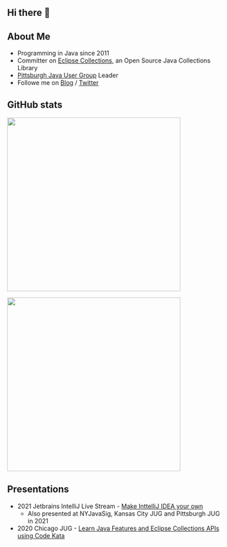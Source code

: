 ## Hi there 👋 
## About Me

* Programming in Java since 2011
* Committer on [Eclipse Collections](https://github.com/eclipse/eclipse-collections), an Open Source Java Collections Library
* [Pittsburgh Java User Group](https://twitter.com/PghJavaMeetup) Leader
* Followe me on [Blog](https://pratha-sirisha.medium.com/) / [Twitter](https://twitter.com/sirishapratha) 

## GitHub stats
<p>
<img width="400" src="https://github-readme-stats.vercel.app/api?username=prathasirisha&count_private=true&show_icons=true" align = "center"/>
</p>

<p>
<img width="400" src="https://github-readme-stats.vercel.app/api/top-langs?username=prathasirisha&show_icons=true&locale=en" align = "center"/>
</p>

## Presentations
* 2021 Jetbrains IntelliJ Live Stream - [Make InttelliJ IDEA your own](https://www.youtube.com/watch?v=cAwH_DbFrfw&ab_channel=IntelliJIDEAbyJetBrains)
    * Also presented at NYJavaSig, Kansas City JUG and Pittsburgh JUG in 2021
* 2020 Chicago JUG - [Learn Java Features and Eclipse Collections APIs using Code Kata](https://www.youtube.com/watch?v=OPS-nnVZQqA&ab_channel=ChicagoJavaUsersGroup)
